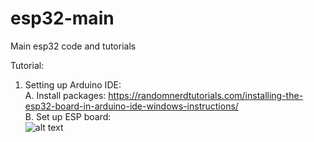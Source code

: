 # esp32-main
Main esp32 code and tutorials


Tutorial:
1. Setting up Arduino IDE:  
    A. Install packages: https://randomnerdtutorials.com/installing-the-esp32-board-in-arduino-ide-windows-instructions/  
    B. Set up ESP board:  
    ![alt text](https://github.com/CyberPunkLabBratislava/esp32-main/blob/master/pictures/ArduinoIDEConf.png)  